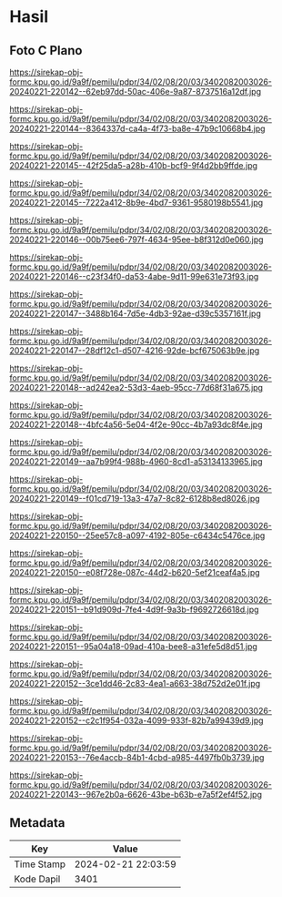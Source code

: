 # Hasil

## Foto C Plano

https://sirekap-obj-formc.kpu.go.id/9a9f/pemilu/pdpr/34/02/08/20/03/3402082003026-20240221-220142--62eb97dd-50ac-406e-9a87-8737516a12df.jpg

https://sirekap-obj-formc.kpu.go.id/9a9f/pemilu/pdpr/34/02/08/20/03/3402082003026-20240221-220144--8364337d-ca4a-4f73-ba8e-47b9c10668b4.jpg

https://sirekap-obj-formc.kpu.go.id/9a9f/pemilu/pdpr/34/02/08/20/03/3402082003026-20240221-220145--42f25da5-a28b-410b-bcf9-9f4d2bb9ffde.jpg

https://sirekap-obj-formc.kpu.go.id/9a9f/pemilu/pdpr/34/02/08/20/03/3402082003026-20240221-220145--7222a412-8b9e-4bd7-9361-9580198b5541.jpg

https://sirekap-obj-formc.kpu.go.id/9a9f/pemilu/pdpr/34/02/08/20/03/3402082003026-20240221-220146--00b75ee6-797f-4634-95ee-b8f312d0e060.jpg

https://sirekap-obj-formc.kpu.go.id/9a9f/pemilu/pdpr/34/02/08/20/03/3402082003026-20240221-220146--c23f34f0-da53-4abe-9d11-99e631e73f93.jpg

https://sirekap-obj-formc.kpu.go.id/9a9f/pemilu/pdpr/34/02/08/20/03/3402082003026-20240221-220147--3488b164-7d5e-4db3-92ae-d39c5357161f.jpg

https://sirekap-obj-formc.kpu.go.id/9a9f/pemilu/pdpr/34/02/08/20/03/3402082003026-20240221-220147--28df12c1-d507-4216-92de-bcf675063b9e.jpg

https://sirekap-obj-formc.kpu.go.id/9a9f/pemilu/pdpr/34/02/08/20/03/3402082003026-20240221-220148--ad242ea2-53d3-4aeb-95cc-77d68f31a675.jpg

https://sirekap-obj-formc.kpu.go.id/9a9f/pemilu/pdpr/34/02/08/20/03/3402082003026-20240221-220148--4bfc4a56-5e04-4f2e-90cc-4b7a93dc8f4e.jpg

https://sirekap-obj-formc.kpu.go.id/9a9f/pemilu/pdpr/34/02/08/20/03/3402082003026-20240221-220149--aa7b99f4-988b-4960-8cd1-a53134133965.jpg

https://sirekap-obj-formc.kpu.go.id/9a9f/pemilu/pdpr/34/02/08/20/03/3402082003026-20240221-220149--f01cd719-13a3-47a7-8c82-6128b8ed8026.jpg

https://sirekap-obj-formc.kpu.go.id/9a9f/pemilu/pdpr/34/02/08/20/03/3402082003026-20240221-220150--25ee57c8-a097-4192-805e-c6434c5476ce.jpg

https://sirekap-obj-formc.kpu.go.id/9a9f/pemilu/pdpr/34/02/08/20/03/3402082003026-20240221-220150--e08f728e-087c-44d2-b620-5ef21ceaf4a5.jpg

https://sirekap-obj-formc.kpu.go.id/9a9f/pemilu/pdpr/34/02/08/20/03/3402082003026-20240221-220151--b91d909d-7fe4-4d9f-9a3b-f9692726618d.jpg

https://sirekap-obj-formc.kpu.go.id/9a9f/pemilu/pdpr/34/02/08/20/03/3402082003026-20240221-220151--95a04a18-09ad-410a-bee8-a31efe5d8d51.jpg

https://sirekap-obj-formc.kpu.go.id/9a9f/pemilu/pdpr/34/02/08/20/03/3402082003026-20240221-220152--3ce1dd46-2c83-4ea1-a663-38d752d2e01f.jpg

https://sirekap-obj-formc.kpu.go.id/9a9f/pemilu/pdpr/34/02/08/20/03/3402082003026-20240221-220152--c2c1f954-032a-4099-933f-82b7a99439d9.jpg

https://sirekap-obj-formc.kpu.go.id/9a9f/pemilu/pdpr/34/02/08/20/03/3402082003026-20240221-220153--76e4accb-84b1-4cbd-a985-4497fb0b3739.jpg

https://sirekap-obj-formc.kpu.go.id/9a9f/pemilu/pdpr/34/02/08/20/03/3402082003026-20240221-220143--967e2b0a-6626-43be-b63b-e7a5f2ef4f52.jpg


## Metadata

| Key        | Value               |
| ---------- | ------------------- |
| Time Stamp | 2024-02-21 22:03:59 |
| Kode Dapil | 3401                |



